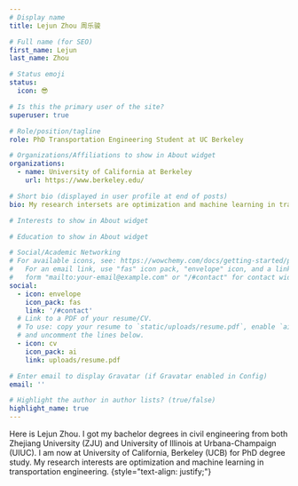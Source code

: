 ```yaml
---
# Display name
title: Lejun Zhou 周乐骏

# Full name (for SEO)
first_name: Lejun
last_name: Zhou

# Status emoji
status:
  icon: 😎

# Is this the primary user of the site?
superuser: true

# Role/position/tagline
role: PhD Transportation Engineering Student at UC Berkeley

# Organizations/Affiliations to show in About widget
organizations:
  - name: University of California at Berkeley
    url: https://www.berkeley.edu/

# Short bio (displayed in user profile at end of posts)
bio: My research intersets are optimization and machine learning in transportation engineering.

# Interests to show in About widget

# Education to show in About widget

# Social/Academic Networking
# For available icons, see: https://wowchemy.com/docs/getting-started/page-builder/#icons
#   For an email link, use "fas" icon pack, "envelope" icon, and a link in the
#   form "mailto:your-email@example.com" or "/#contact" for contact widget.
social:
  - icon: envelope
    icon_pack: fas
    link: '/#contact'
  # Link to a PDF of your resume/CV.
  # To use: copy your resume to `static/uploads/resume.pdf`, enable `ai` icons in `params.yaml`,
  # and uncomment the lines below.
  - icon: cv
    icon_pack: ai
    link: uploads/resume.pdf

# Enter email to display Gravatar (if Gravatar enabled in Config)
email: ''

# Highlight the author in author lists? (true/false)
highlight_name: true
---
```


Here is Lejun Zhou. I got my bachelor degrees in civil engineering from both Zhejiang University (ZJU) and University of Illinois at Urbana-Champaign (UIUC). I am now at University of California, Berkeley (UCB) for PhD degree study. My research interests are optimization and machine learning in transportation engineering.
{style="text-align: justify;"}

